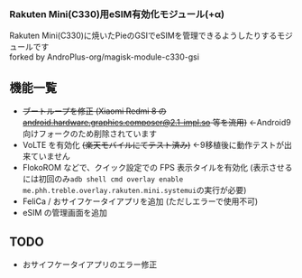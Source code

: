 ### Rakuten Mini(C330)用eSIM有効化モジュール(+α)

Rakuten Mini(C330)に焼いたPieのGSIでeSIMを管理できるようしたりするモジュールです <br>
forked by AndroPlus-org/magisk-module-c330-gsi

## 機能一覧
- ~~ブートループを修正 (Xiaomi Redmi 8 の android.hardware.graphics.composer@2.1-impl.so 等を流用)~~ ←Android9向けフォークのため削除されています
- VoLTE を有効化 ~~(楽天モバイルにてテスト済み)~~ ←9移植後に動作テストが出来ていません
- FlokoROM などで、クイック設定での FPS 表示タイルを有効化 (表示させるには初回のみ`adb shell cmd overlay enable me.phh.treble.overlay.rakuten.mini.systemui`の実行が必要)
- FeliCa / おサイフケータイアプリを追加 (ただしエラーで使用不可)
- eSIM の管理画面を追加

## TODO
- おサイフケータイアプリのエラー修正
